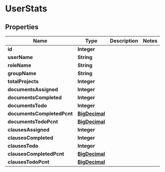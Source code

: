 

# UserStats

## Properties

Name | Type | Description | Notes
------------ | ------------- | ------------- | -------------
**id** | **Integer** |  | 
**userName** | **String** |  | 
**roleName** | **String** |  | 
**groupName** | **String** |  | 
**totalProjects** | **Integer** |  | 
**documentsAssigned** | **Integer** |  | 
**documentsCompleted** | **Integer** |  | 
**documentsTodo** | **Integer** |  | 
**documentsCompletedPcnt** | [**BigDecimal**](BigDecimal.md) |  | 
**documentsTodoPcnt** | [**BigDecimal**](BigDecimal.md) |  | 
**clausesAssigned** | **Integer** |  | 
**clausesCompleted** | **Integer** |  | 
**clausesTodo** | **Integer** |  | 
**clausesCompletedPcnt** | [**BigDecimal**](BigDecimal.md) |  | 
**clausesTodoPcnt** | [**BigDecimal**](BigDecimal.md) |  | 



